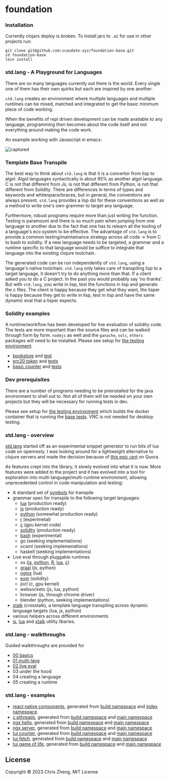 # foundation


### Installation

Currently clojars deploy is broken. To install jars to `.m2` for use in other projects run:

```
git clone git@github.com:zcaudate-xyz/foundation-base.git
cd foundation-base
lein install
```

### std.lang - A Playground for Languages

There are so many languages currently out there is the world. Every single one of them has their own quirks but each are inspired by one another. 

`std.lang` creates an environment where multiple languages and multiple runtimes can be mixed, matched and integrated to get the basic minimum piece of code working. 

When the benefits of repl driven development can be made available
to any language, programming then becomes about the code itself and not everything around making the code work.

An example working with Javascript in emacs:

![captured](https://www.github.com/zcaudate-xyz/foundation-base/assets/1455572/a57f2ad2-23f9-4d39-917b-490bae8bd70b)

### Template Base Transpile
The best way to think about `std.lang` is that it is a convertor from lisp to algol. Algol languages syntactically is about 95% as another algol language. C is not that different from Js, is not that different from Python, is not that different from Solidity. There are differences in terms of types and keywords and whitespace/braces, but in general, the conventions are always present. `std.lang` provides a lisp dsl for these conventions as well as a method to write one's own grammer to target any language.

Furthermore, robust programs require more than just writing the function. Testing is paramount and there is so much pain when jumping from one language to another due to the fact that one has to relearn all the tooling of a language's eco system to be effective. The advantage of `std.lang` is to provide a common testing/maintainance strategy across all code → from C to bash to solidity. If a new language needs to be targeted, a grammar and a runtime specific to that language would be suffice to integrate that language into the existing clojure toolchain. 

The generated code can be run independently of `std.lang`, using a language's native toolchain. `std.lang` only takes care of transpiling lisp to a target language, it doesn't try to do anything more than that. If a client asked you to do a C project. In the past you would probably say ‘no thanks’. But with `std.lang`, you write in lisp, test the functions in lisp and generate the c files. The client is happy because they get what they want, the lisper is happy because they get to write in lisp, test in lisp and have the same dynamic eval that a lisper expects.

### Solidity examples

A runtime/workflow has been developed for live evaluation of solidity code. The tests are more important than the source files and can be walked through form by form. `nodejs` as well and the `ganache`, `solc`, `ethers` packages will need to be installed. Please see setup for [the testing environment](https://github.com/zcaudate/infra-testing/blob/main/infra/Dockerfile_foundation).

- [bookstore](https://www.github.com/zcaudate-xyz/foundation-base/blob/main/src/web3/lib/example_bookstore.clj) and [test](https://www.github.com/zcaudate-xyz/foundation-base/blob/main/test/web3/lib/example_bookstore_test.clj)
- [erc20 token](https://www.github.com/zcaudate-xyz/foundation-base/blob/main/src/web3/lib/example_erc20.clj) and [tests](https://www.github.com/zcaudate-xyz/foundation-base/blob/main/test/web3/lib/example_erc20_test.clj)
- [basic counter](https://www.github.com/zcaudate-xyz/foundation-base/blob/main/test/web3/lib/example_counter_test.clj) and [tests](https://www.github.com/zcaudate-xyz/foundation-base/blob/main/test/web3/lib/example_counter_test.clj)


### Dev prerequisites

There are a number of programs needing to be preinstalled for the java environment to shell out to. Not all of them will be needed on your own projects but they will be necessary for running tests in dev.

Please see setup for [the testing environment](https://github.com/zcaudate/infra-testing/blob/main/infra/Dockerfile_foundation) which builds the docker container that is running the [base tests](https://github.com/zcaudate/foundation-ci/actions/workflows/test-base.yml). VNC is not needed for desktop testing.

### std.lang - overview

[std.lang](https://www.github.com/zcaudate-xyz/foundation-base/blob/main/src/std/lang.clj) started off as an experimental snippet generator to run bits of lua code on openresty. I was looking around for a lightweight alternative to clojure servers and made the decision because of [this epic rant](https://www.github.com/zcaudate-xyz/foundation-base/discussions/4) on Quora. 

As features crept into the library, it slowly evolved into what it is now. More features were added to the project and it has evolved into a tool for exploration into multi-language/multi-runtime environment, allowing unprecedented control in code manipulation and testing:

- A standard set of [symbols](https://www.github.com/zcaudate-xyz/foundation-base/blob/main/src/std/lang/base/grammar_spec.clj) for transpile
- grammar spec for transpile to the following target languages:
  - [lua](https://www.github.com/zcaudate-xyz/foundation-base/blob/main/src/std/lang/model/spec_lua.clj)       (production ready)
  - [js](https://www.github.com/zcaudate-xyz/foundation-base/blob/main/src/std/lang/model/spec_js.clj)        (production ready)
  - [python](https://www.github.com/zcaudate-xyz/foundation-base/blob/main/src/std/lang/model/spec_python.clj)    (somewhat production ready)
  - [r](https://www.github.com/zcaudate-xyz/foundation-base/blob/main/src/std/lang/model/spec_r.clj)         (experimetal)
  - [c](https://www.github.com/zcaudate-xyz/foundation-base/blob/main/src/std/lang/model/spec_c.clj)         (gpu kernel code)
  - [solidity](https://www.github.com/zcaudate-xyz/foundation-base/blob/main/src/rt/solidity/grammar.clj)  (production ready)
  - [bash](https://www.github.com/zcaudate-xyz/foundation-base/blob/main/src/std/lang/model/spec_bash.clj)      (experimental)
  - go        (seeking implementations)
  - ocaml     (seeking implemenations)
  - haskell   (seeking implementations)
- Live eval through pluggable runtimes
  - os      ([js](https://www.github.com/zcaudate-xyz/foundation-base/blob/main/src/rt/basic/impl/process_js.clj), [python](https://www.github.com/zcaudate-xyz/foundation-base/blob/main/src/rt/basic/impl/process_python.clj), [R](https://www.github.com/zcaudate-xyz/foundation-base/blob/main/src/rt/basic/impl/process_r.clj), [lua](https://www.github.com/zcaudate-xyz/foundation-base/blob/main/src/rt/basic/impl/process_lua.clj), [c](https://www.github.com/zcaudate-xyz/foundation-base/blob/main/src/rt/basic/impl/process_c.clj))  
  - [graal](https://www.github.com/zcaudate-xyz/foundation-base/blob/main/src/rt/graal.clj)   (js, python)
  - [nginx](https://www.github.com/zcaudate-xyz/foundation-base/blob/main/src/rt/nginx.clj)   (lua)
  - [evm](https://www.github.com/zcaudate-xyz/foundation-base/blob/main/src/rt/solidity/client.clj)     (solidity)
  - jocl        (c, gpu kernel)  
  - websockets  (js, lua, python)
  - browser     (js, through chrome driver)
  - blender     (python, seeking implementations)
- [xtalk](https://www.github.com/zcaudate-xyz/foundation-base/blob/main/src/std/lang/base/grammar_xtalk.clj) (crosstalk), a template language transpiling across dynamic language targets (lua, js, python)
- various helpers across different environments
- [js](https://www.github.com/zcaudate-xyz/foundation-base/tree/main/src/js), [lua](https://www.github.com/zcaudate-xyz/foundation-base/tree/main/src/lua) and [xtalk](https://www.github.com/zcaudate-xyz/foundation-base/tree/main/src/xt) utility libaries.

### std.lang - walkthroughs

Guided walkthroughs are provided for 
- [00 basics](https://www.github.com/zcaudate-xyz/foundation-base/blob/main/src-build/walkthrough/std_lang_00_basic.clj)
- [01 multi-lang](https://www.github.com/zcaudate-xyz/foundation-base/blob/main/src-build/walkthrough/std_lang_01_multi.clj)
- [02 live eval](https://www.github.com/zcaudate-xyz/foundation-base/blob/main/src-build/walkthrough/std_lang_02_live.clj)
- 03 under the hood
- 04 creating a language
- 05 creating a runtime

### std.lang - examples

- [react native components](https://github.com/zcaudate/foundation.react-native), generated from [build namespace](https://www.github.com/zcaudate-xyz/foundation-base/blob/main/src-build/component/build_native_index.clj) and [index namespace](https://www.github.com/zcaudate-xyz/foundation-base/blob/main/src-build/component/web_native_index.clj).
- [c pthreads](https://github.com/zcaudate/play.c-000-pthreads-hello), generated from [build namespace](https://www.github.com/zcaudate-xyz/foundation-base/blob/main/src-build/play/c_000_pthreads_hello/build.clj) and [main namespace](https://www.github.com/zcaudate-xyz/foundation-base/blob/main/src-build/play/c_000_pthreads_hello/main.clj)
- [ngx hello](https://github.com/zcaudate/play.ngx-000-hello), generated from [build namespace](https://www.github.com/zcaudate-xyz/foundation-base/blob/main/src-build/play/ngx_000_hello/build.clj) and [main namespace](https://www.github.com/zcaudate-xyz/foundation-base/blob/main/src-build/play/ngx_000_hello/main.clj)
- [ngx server](https://github.com/zcaudate/play.ngx-000-hello), generated from [build namespace](https://www.github.com/zcaudate-xyz/foundation-base/blob/main/src-build/play/ngx_001_eval/build.clj) and [main namespace](https://www.github.com/zcaudate-xyz/foundation-base/blob/main/src-build/play/ngx_001_eval/main.clj)
- [tui counter](https://github.com/zcaudate/play.tui-000-counter), generated from [build namespace](https://www.github.com/zcaudate-xyz/foundation-base/blob/main/src-build/play/tui_000_counter/build.clj) and [main namespace](https://www.github.com/zcaudate-xyz/foundation-base/blob/main/src-build/play/tui_000_counter/main.clj)
- [tui fetch](https://github.com/zcaudate/play.tui-001-fetch), generated from [build namespace](https://www.github.com/zcaudate-xyz/foundation-base/blob/main/src-build/play/tui_001_fetch/build.clj) and [main namespace](https://www.github.com/zcaudate-xyz/foundation-base/blob/main/src-build/play/tui_001_fetch/main.clj)
- [tui game of life](https://github.com/zcaudate/play.tui-002-game-of-life), generated from [build namespace](https://www.github.com/zcaudate-xyz/foundation-base/tree/main/src-build/play/tui_002_game_of_life/build.clj) and [main namespace](https://www.github.com/zcaudate-xyz/foundation-base/tree/main/src-build/play/tui_002_game_of_life/main.clj)

## License

Copyright © 2023 Chris Zheng, MIT License
